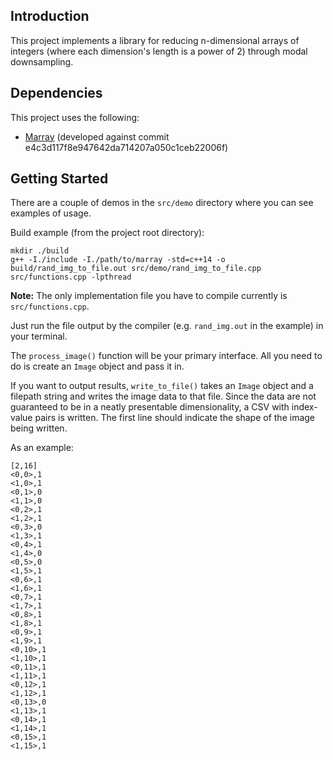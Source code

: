 ## Introduction

This project implements a library for reducing n-dimensional arrays of integers (where each dimension's length is a power of 2) through modal downsampling.

## Dependencies

This project uses the following:

- [Marray](http://www.andres.sc/marray.html) (developed against commit e4c3d117f8e947642da714207a050c1ceb22006f)

## Getting Started

There are a couple of demos in the `src/demo` directory where you can see examples of usage.

Build example (from the project root directory):

```
mkdir ./build
g++ -I./include -I./path/to/marray -std=c++14 -o build/rand_img_to_file.out src/demo/rand_img_to_file.cpp src/functions.cpp -lpthread
```
**Note:** The only implementation file you have to compile currently is `src/functions.cpp`.

Just run the file output by the compiler (e.g. `rand_img.out` in the example) in your terminal.

The `process_image()` function will be your primary interface. All you need to do is create an `Image` object and pass it in.

If you want to output results, `write_to_file()` takes an `Image` object and a filepath string and writes the image data to that file. Since the data are not guaranteed to be in a neatly presentable dimensionality, a CSV with index-value pairs is written. The first line should indicate the shape of the image being written.

As an example:
```
[2,16]
<0,0>,1
<1,0>,1
<0,1>,0
<1,1>,0
<0,2>,1
<1,2>,1
<0,3>,0
<1,3>,1
<0,4>,1
<1,4>,0
<0,5>,0
<1,5>,1
<0,6>,1
<1,6>,1
<0,7>,1
<1,7>,1
<0,8>,1
<1,8>,1
<0,9>,1
<1,9>,1
<0,10>,1
<1,10>,1
<0,11>,1
<1,11>,1
<0,12>,1
<1,12>,1
<0,13>,0
<1,13>,1
<0,14>,1
<1,14>,1
<0,15>,1
<1,15>,1
```
